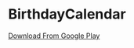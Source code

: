# BirthdayCalendar

[Download From Google Play](https://play.google.com/store/apps/details?id=com.tomerpacific.birthday_calendar)
